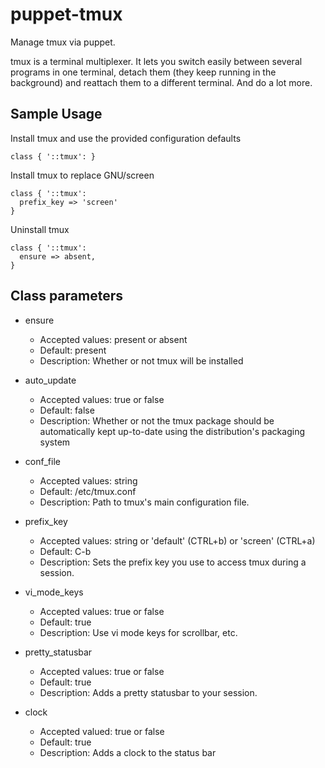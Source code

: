 # puppet-tmux

Manage tmux via puppet.

tmux is a terminal multiplexer. It lets you switch easily between several
programs in one terminal, detach them (they keep running in the background)
and reattach them to a different terminal. And do a lot more.

## Sample Usage
Install tmux and use the provided configuration defaults
```
class { '::tmux': }
```
Install tmux to replace GNU/screen
```
class { '::tmux':
  prefix_key => 'screen'
}
```
Uninstall tmux
```
class { '::tmux':
  ensure => absent,
}
```

## Class parameters
* ensure 
  * Accepted values: present or absent 
  * Default: present
  * Description: Whether or not tmux will be installed

* auto_update
  * Accepted values: true or false
  * Default: false
  * Description: Whether or not the tmux package should be automatically kept
    up-to-date using the distribution's packaging system

* conf_file
  * Accepted values: string
  * Default: /etc/tmux.conf
  * Description: Path to tmux's main configuration file.

* prefix_key
  * Accepted values: string or 'default' (CTRL+b) or 'screen' (CTRL+a)
  * Default: C-b
  * Description: Sets the prefix key you use to access tmux during a session.

* vi_mode_keys
  * Accepted values: true or false
  * Default: true
  * Description: Use vi mode keys for scrollbar, etc.

* pretty_statusbar
  * Accepted values: true or false
  * Default: true
  * Description: Adds a pretty statusbar to your session.

* clock
  * Accepted valued: true or false
  * Default: true
  * Description: Adds a clock to the status bar
